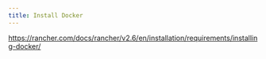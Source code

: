 ```yaml
---
title: Install Docker
---
```


https://rancher.com/docs/rancher/v2.6/en/installation/requirements/installing-docker/